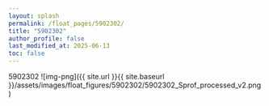 ```yaml
---
layout: splash
permalink: /float_pages/5902302/
title: "5902302"
author_profile: false
last_modified_at: 2025-06-13
toc: false
---
```

 
5902302
![img-png]({{ site.url }}{{ site.baseurl }}/assets/images/float_figures/5902302/5902302_Sprof_processed_v2.png)